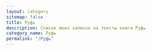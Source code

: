 ```yaml
---
layout: category
sitemap: false
title: Руфь
description: Список моих записок на тексты книги Руфь
category_name: Руфь
permalink: "/Руфь"
---
```

